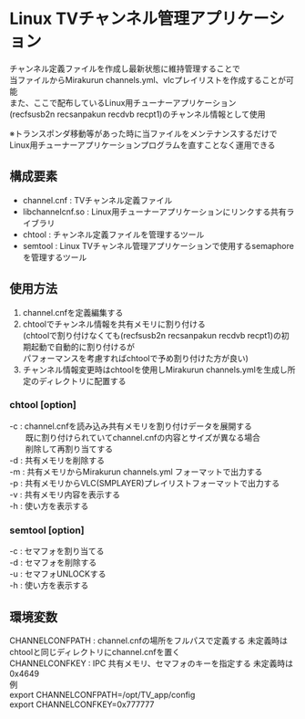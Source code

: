 # Linux TVチャンネル管理アプリケーション
チャンネル定義ファイルを作成し最新状態に維持管理することで  
当ファイルからMirakurun channels.yml、vlcプレイリストを作成することが可能  
また、ここで配布しているLinux用チューナーアプリケーション  
(recfsusb2n recsanpakun recdvb recpt1)のチャンネル情報として使用  

※トランスポンダ移動等があった時に当ファイルをメンテナンスするだけで  
Linux用チューナーアプリケーションプログラムを直すことなく運用できる  

## 構成要素
- channel.cnf       : TVチャンネル定義ファイル
- libchannelcnf.so  : Linux用チューナーアプリケーションにリンクする共有ライブラリ
- chtool            : チャンネル定義ファイルを管理するツール
- semtool           : Linux TVチャンネル管理アプリケーションで使用するsemaphoreを管理するツール

## 使用方法
1. channel.cnfを定義編集する
2. chtoolでチャンネル情報を共有メモリに割り付ける  
   (chtoolで割り付けなくても(recfsusb2n recsanpakun recdvb recpt1)の初期起動で自動的に割り付けるが  
   パフォーマンスを考慮すればchtoolで予め割り付けた方が良い)  
4. チャンネル情報変更時はchtoolを使用しMirakurun channels.ymlを生成し所定のディレクトリに配置する

### chtool [option]
-c : channel.cnfを読み込み共有メモリを割り付けデータを展開する  
　　既に割り付けられていてchannel.cnfの内容とサイズが異なる場合  
　　削除して再割り当てする  
-d : 共有メモリを削除する  
-m : 共有メモリからMirakurun channels.yml フォーマットで出力する  
-p : 共有メモリからVLC(SMPLAYER)プレイリストフォーマットで出力する  
-v : 共有メモリ内容を表示する  
-h : 使い方を表示する  

### semtool [option]  
-c : セマフォを割り当てる  
-d : セマフォを削除する  
-u : セマフォUNLOCKする  
-h : 使い方を表示する  

## 環境変数
CHANNELCONFPATH : channel.cnfの場所をフルパスで定義する  未定義時はchtoolと同じディレクトリにchannel.cnfを置く  
CHANNELCONFKEY  : IPC 共有メモリ、セマフォのキーを指定する 未定義時は 0x4649  
例  
export CHANNELCONFPATH=/opt/TV_app/config  
export CHANNELCONFKEY=0x777777  

